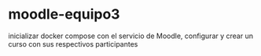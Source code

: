 # moodle-equipo3

inicializar docker compose con el servicio de Moodle, configurar y crear un curso con sus respectivos participantes
